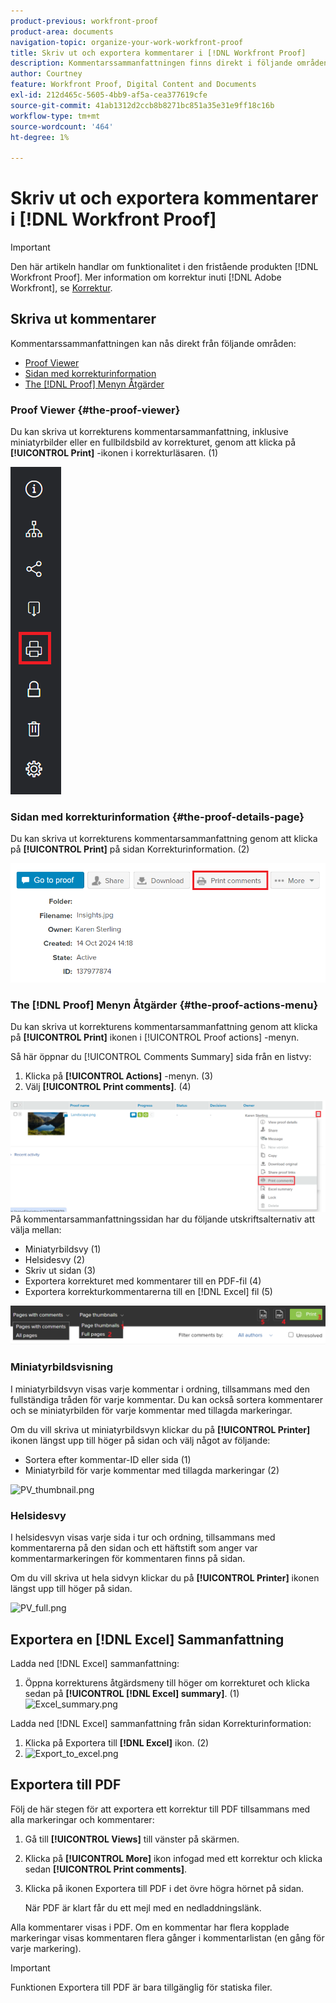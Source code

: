 ```yaml
---
product-previous: workfront-proof
product-area: documents
navigation-topic: organize-your-work-workfront-proof
title: Skriv ut och exportera kommentarer i [!DNL Workfront Proof]
description: Kommentarssammanfattningen finns direkt i följande områden - REDIGERA ME.
author: Courtney
feature: Workfront Proof, Digital Content and Documents
exl-id: 212d465c-5605-4bb9-af5a-cea377619cfe
source-git-commit: 41ab1312d2ccb8b8271bc851a35e31e9ff18c16b
workflow-type: tm+mt
source-wordcount: '464'
ht-degree: 1%

---
```


# Skriv ut och exportera kommentarer i [!DNL Workfront Proof]

>[!IMPORTANT]
>
>Den här artikeln handlar om funktionalitet i den fristående produkten [!DNL Workfront Proof]. Mer information om korrektur inuti [!DNL Adobe Workfront], se [Korrektur](../../../review-and-approve-work/proofing/proofing.md).

## Skriva ut kommentarer

Kommentarssammanfattningen kan nås direkt från följande områden:

* [Proof Viewer](#the-proof-viewer)
* [Sidan med korrekturinformation](#the-proof-details-page)
* [The [!DNL Proof] Menyn Åtgärder](#the-proof-actions-menu)

### Proof Viewer {#the-proof-viewer}

Du kan skriva ut korrekturens kommentarsammanfattning, inklusive miniatyrbilder eller en fullbildsbild av korrekturet, genom att klicka på **[!UICONTROL Print]** -ikonen i korrekturläsaren. (1)

![PV_print_all_comm.png](assets/pv-print-all-comm-350x158.png)

### Sidan med korrekturinformation {#the-proof-details-page}

Du kan skriva ut korrekturens kommentarsammanfattning genom att klicka på **[!UICONTROL Print]** på sidan Korrekturinformation. (2)

![proof_details_page.png](assets/proof-details-page-350x231.png)

### The [!DNL Proof] Menyn Åtgärder {#the-proof-actions-menu}

Du kan skriva ut korrekturens kommentarsammanfattning genom att klicka på **[!UICONTROL Print]** ikonen i [!UICONTROL Proof actions] -menyn.

Så här öppnar du [!UICONTROL Comments Summary] sida från en listvy:

1. Klicka på **[!UICONTROL Actions]** -menyn. (3)
1. Välj **[!UICONTROL Print comments]**. (4)

![List_view.png](assets/list-view-350x155.png)\
På kommentarsammanfattningssidan har du följande utskriftsalternativ att välja mellan:

* Miniatyrbildsvy (1)
* Helsidesvy (2)
* Skriv ut sidan (3)
* Exportera korrekturet med kommentarer till en PDF-fil (4)
* Exportera korrekturkommentarerna till en [!DNL Excel] fil (5)

![PV_thumb_full_option_callouts.png](assets/pv-thumb-full-option-callouts-350x154.png)

### Miniatyrbildsvisning

I miniatyrbildsvyn visas varje kommentar i ordning, tillsammans med den fullständiga tråden för varje kommentar. Du kan också sortera kommentarer och se miniatyrbilden för varje kommentar med tillagda markeringar.

Om du vill skriva ut miniatyrbildsvyn klickar du på **[!UICONTROL Printer]** ikonen längst upp till höger på sidan och välj något av följande:

* Sortera efter kommentar-ID eller sida (1)
* Miniatyrbild för varje kommentar med tillagda markeringar (2)

![PV_thumbnail.png](assets/pv-thumbnail-350x290.png)

### Helsidesvy

I helsidesvyn visas varje sida i tur och ordning, tillsammans med kommentarerna på den sidan och ett häftstift som anger var kommentarmarkeringen för kommentaren finns på sidan.

Om du vill skriva ut hela sidvyn klickar du på **[!UICONTROL Printer]** ikonen längst upp till höger på sidan.

![PV_full.png](assets/pv-full-350x347.png)

## Exportera en [!DNL Excel] Sammanfattning

Ladda ned [!DNL Excel] sammanfattning:

1. Öppna korrekturens åtgärdsmeny till höger om korrekturet och klicka sedan på **[!UICONTROL [!DNL Excel] summary]**. (1)\
   ![Excel_summary.png](assets/excel-summary-350x450.png)

Ladda ned [!DNL Excel] sammanfattning från sidan Korrekturinformation:

1. Klicka på Exportera till **[!DNL Excel]** ikon. (2)
1. ![Export_to_excel.png](assets/export-to-excel-350x185.png)

## Exportera till PDF

Följ de här stegen för att exportera ett korrektur till PDF tillsammans med alla markeringar och kommentarer:

1. Gå till **[!UICONTROL Views]** till vänster på skärmen.
1. Klicka på **[!UICONTROL More]** ikon infogad med ett korrektur och klicka sedan **[!UICONTROL Print comments]**.

1. Klicka på ikonen Exportera till PDF i det övre högra hörnet på sidan.

   När PDF är klart får du ett mejl med en nedladdningslänk.

Alla kommentarer visas i PDF. Om en kommentar har flera kopplade markeringar visas kommentaren flera gånger i kommentarlistan (en gång för varje markering).

>[!IMPORTANT]
>
>Funktionen Exportera till PDF är bara tillgänglig för statiska filer.
